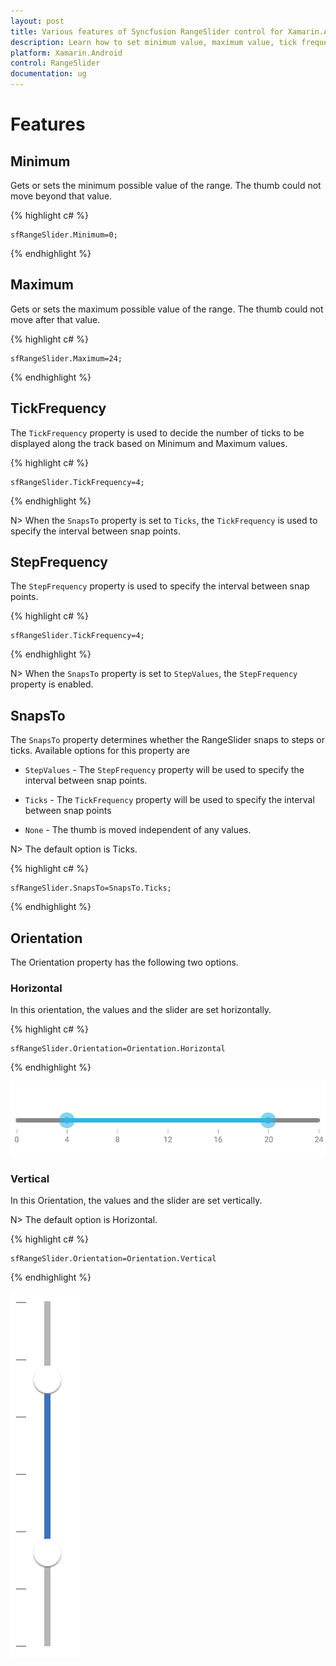 ```yaml
---
layout: post
title: Various features of Syncfusion RangeSlider control for Xamarin.Android
description: Learn how to set minimum value, maximum value, tick frequency, step frequency, enabling snaps to support and orientation for RangeSlider
platform: Xamarin.Android
control: RangeSlider
documentation: ug
---
```


# Features

## Minimum

Gets or sets the minimum possible value of the range. The thumb could not move beyond that value.

{% highlight c# %}

	sfRangeSlider.Minimum=0;

{% endhighlight %}

## Maximum

Gets or sets the maximum possible value of the range. The thumb could not move after that value.

{% highlight c# %}

	sfRangeSlider.Maximum=24;

{% endhighlight %}

## TickFrequency

The `TickFrequency` property is used to decide the number of ticks to be displayed along the track based on Minimum and Maximum values.

{% highlight c# %}

	sfRangeSlider.TickFrequency=4;

{% endhighlight %}

N> When the `SnapsTo` property is set to `Ticks`, the `TickFrequency` is used to specify the interval between snap points.

## StepFrequency

The `StepFrequency` property is used to specify the interval between snap points.

{% highlight c# %}

	sfRangeSlider.TickFrequency=4;

{% endhighlight %}

N> When the `SnapsTo` property is set to `StepValues`, the `StepFrequency` property is enabled.

## SnapsTo

The `SnapsTo` property determines whether the RangeSlider snaps to steps or ticks. Available options for this property are

* `StepValues` - The `StepFrequency` property will be used to specify the interval between snap points.

* `Ticks` - The `TickFrequency` property will be used to specify the interval between snap points

* `None` - The thumb is moved independent of any values.

N> The default option is Ticks.

{% highlight c# %}

	sfRangeSlider.SnapsTo=SnapsTo.Ticks;

{% endhighlight %}

## Orientation

The Orientation property has the following two options.

### Horizontal

In this orientation, the values and the slider are set horizontally. 

{% highlight c# %}

	sfRangeSlider.Orientation=Orientation.Horizontal

{% endhighlight %}

![](images/RangeSlider-Horizontal.png)

### Vertical

In this Orientation, the values and the slider are set vertically. 

N> The default option is Horizontal.

{% highlight c# %}

	sfRangeSlider.Orientation=Orientation.Vertical

{% endhighlight %}

![](images/RangeSlider-Vertical.png)


